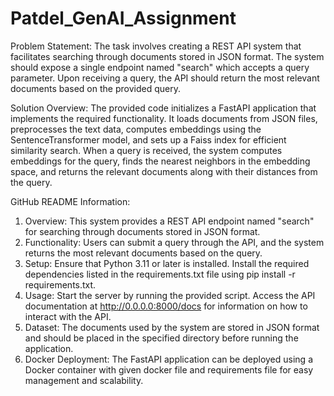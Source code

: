 # Patdel_GenAI_Assignment


Problem Statement:
The task involves creating a REST API system that facilitates searching through documents stored in JSON format. The system should expose a single endpoint named "search" which accepts a query parameter. Upon receiving a query, the API should return the most relevant documents based on the provided query.

Solution Overview:
The provided code initializes a FastAPI application that implements the required functionality. It loads documents from JSON files, preprocesses the text data, computes embeddings using the SentenceTransformer model, and sets up a Faiss index for efficient similarity search. When a query is received, the system computes embeddings for the query, finds the nearest neighbors in the embedding space, and returns the relevant documents along with their distances from the query.

GitHub README Information:
1. Overview: This system provides a REST API endpoint named "search" for searching through documents stored in JSON format.
2. Functionality: Users can submit a query through the API, and the system returns the most relevant documents based on the query.
3. Setup: Ensure that Python 3.11 or later is installed. Install the required dependencies listed in the requirements.txt file using pip install -r requirements.txt.
4. Usage: Start the server by running the provided script. Access the API documentation at http://0.0.0.0:8000/docs for information on how to interact with the API.
5. Dataset: The documents used by the system are stored in JSON format and should be placed in the specified directory before running the application.
6. Docker Deployment: The FastAPI application can be deployed using a Docker container with given docker file and requirements file for easy management and scalability.
